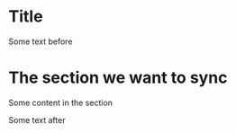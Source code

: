 # Title

Some text before

<!-- begin-sample -->
# The section we want to sync

Some content in the section
<!-- end-sample -->

Some text after
